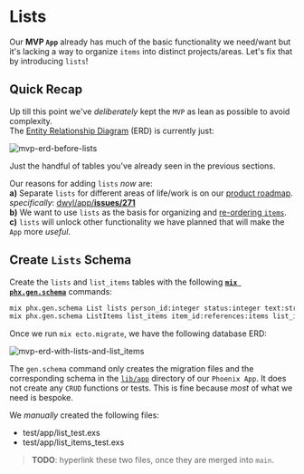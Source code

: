 # Lists

Our **MVP `App`** already has 
much of the basic functionality we need/want 
but it's lacking a way to organize
`items` into distinct projects/areas.
Let's fix that by introducing `lists`!

## Quick Recap

Up till this point we've _deliberately_ kept the `MVP`
as lean as possible to avoid complexity. <br />
The 
[Entity Relationship Diagram](https://en.wikipedia.org/wiki/Entity%E2%80%93relationship_model)
(ERD) is currently just:

![mvp-erd-before-lists](https://user-images.githubusercontent.com/194400/233317695-3e036f1f-db13-4697-aa49-fe767a86a773.png)

Just the handful of tables
you've already seen in the previous sections.

Our reasons for adding `lists` _now_ are: <br />
**a)** Separate `lists` 
for different areas of life/work 
is on our 
[product roadmap](https://github.com/dwyl/product-roadmap). 
_specifically_:
[dwyl/app/**issues/271**](https://github.com/dwyl/app/issues/271)
<br />
**b)** We want to use `lists` 
as the basis for organizing 
and 
[re-ordering `items`](https://github.com/dwyl/mvp/issues/145). <br />
**c)** `lists` will unlock other functionality we have planned
that will make the `App` more _useful_.


## Create `Lists` Schema

Create the `lists` and `list_items` tables
with the following 
[**`mix phx.gen.schema`**](https://hexdocs.pm/phoenix/Mix.Tasks.Phx.Gen.Schema.html)
commands:

```sh
mix phx.gen.schema List lists person_id:integer status:integer text:string
mix phx.gen.schema ListItems list_items item_id:references:items list_id:references:lists person_id:integer position:float
```

Once we run `mix ecto.migrate`,
we have the following database
ERD:

![mvp-erd-with-lists-and-list_items](https://user-images.githubusercontent.com/194400/233316755-96fb001d-ac16-4cad-99b0-b562c0128c1f.png)

The `gen.schema` command only creates the migration files
and the corresponding schema in the 
[`lib/app`](https://github.com/dwyl/mvp/tree/main/lib/app) 
directory of our `Phoenix App`.
It does not create any `CRUD` functions or tests.
This is fine because _most_ of what we need is bespoke.

We _manually_ created the following files:

+ test/app/list_test.exs
+ test/app/list_items_test.exs

> **TODO**: hyperlink these two files, once they are merged into `main`.

